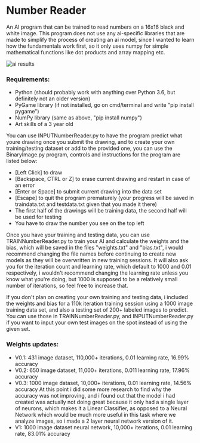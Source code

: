 # Number Reader
An AI program that can be trained to read numbers on a 16x16 black and white image. This program does not use any ai-specific libraries that are made to simplify the process of creating an ai model, since I wanted to learn how the fundamentals work first, so it only uses numpy for simple mathematical functions like dot products  and array mapping etc. 

![ai results](https://user-images.githubusercontent.com/96302110/213899417-5ee56354-d802-43ed-9941-cb3d1024b2bc.gif)

### Requirements:
- Python (should probably work with anything over Python 3.6, but definitely not an older version)
- PyGame library (if not installed, go on cmd/terminal and write "pip install pygame")
- NumPy library (same as above, "pip install numpy")
- Art skills of a 3 year old

You can use INPUTNumberReader.py to have the program predict what youre drawing once you submit the drawing, and to create your own training/testing dataset or add to the provided one, you can use the BinaryImage.py program, controls and instructions for the program are listed below:

- [Left Click] to draw
- [Backspace, CTRL or Z] to erase current drawing and restart in case of an error
- [Enter or Space] to submit current drawing into the data set
- [Escape] to quit the program prematurely (your progress will be saved in traindata.txt and testdata.txt given that you made it there)
- The first half of the drawings will be training data, the second half will be used for testing
- You have to draw the number you see on the top left

Once you have your training and testing data, you can use TRAINNumberReader.py to train your AI and calculate the weights and the bias, which will be saved in the files "weights.txt" and "bias.txt", i would recommend changing the file names before continuing to create new models as they will be overwritten in new training sessions. It will also ask you for the iteration count and learning rate, which default to 1000 and 0.01 respectively, i wouldn't recommend changing the learning rate unless you know what you're doing, but 1000 is supposed to be a relatively small number of iterations, so feel free to increase that.

If you don't plan on creating your own training and testing data, i included the weights and bias for a 110k iteration training session using a 1000 image training data set, and also a testing set of 200+ labeled images to predict. You can use those in TRAINNumberReader.py, and INPUTNumberReader.py if you want to input your own test images on the spot instead of using the given set.

### Weights updates:
- V0.1: 431 image dataset, 110,000+ iterations, 0.01 learning rate, 16.99% accuracy
- V0.2: 650 image dataset, 11,000+ iterations, 0.011 learning rate, 17.96% accuracy
- V0.3: 1000 image dataset, 10,000+ iterations, 0.01 learning rate, 14.56% accuracy
 At this point i did some more research to find why the accuracy was not improving, and i found out that the model i had created was actually not doing great because it only had a single layer of neurons, which makes it a Linear Classifier, as opposed to a Neural Network which would be much more useful in this task where we analyze images, so i made a 2 layer neural network version of it.
- V1: 1000 image dataset neural network, 10,000+ iterations, 0.01 learning rate, 83.01% accuracy
